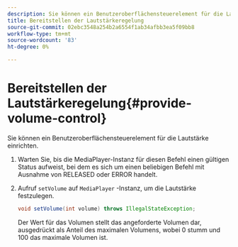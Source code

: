 ```yaml
---
description: Sie können ein Benutzeroberflächensteuerelement für die Lautstärke einrichten.
title: Bereitstellen der Lautstärkeregelung
source-git-commit: 02ebc3548a254b2a6554f1ab34afbb3ea5f09bb8
workflow-type: tm+mt
source-wordcount: '83'
ht-degree: 0%

---
```


# Bereitstellen der Lautstärkeregelung{#provide-volume-control}

Sie können ein Benutzeroberflächensteuerelement für die Lautstärke einrichten.

1. Warten Sie, bis die MediaPlayer-Instanz für diesen Befehl einen gültigen Status aufweist, bei dem es sich um einen beliebigen Befehl mit Ausnahme von RELEASED oder ERROR handelt.
1. Aufruf `setVolume` auf `MediaPlayer` -Instanz, um die Lautstärke festzulegen.

   ```java
   void setVolume(int volume) throws IllegalStateException;
   ```

   Der Wert für das Volumen stellt das angeforderte Volumen dar, ausgedrückt als Anteil des maximalen Volumens, wobei 0 stumm und 100 das maximale Volumen ist.
